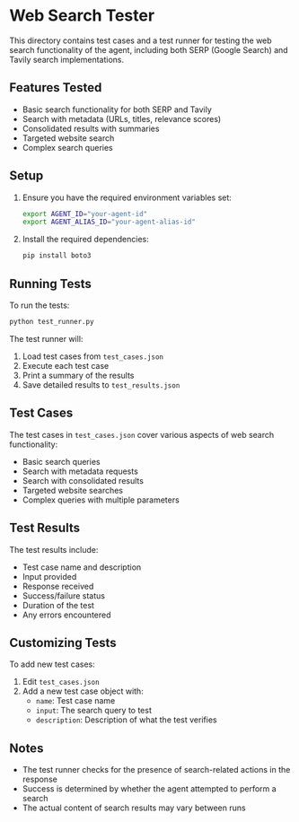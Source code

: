 # Web Search Tester

This directory contains test cases and a test runner for testing the web search functionality of the agent, including both SERP (Google Search) and Tavily search implementations.

## Features Tested

- Basic search functionality for both SERP and Tavily
- Search with metadata (URLs, titles, relevance scores)
- Consolidated results with summaries
- Targeted website search
- Complex search queries

## Setup

1. Ensure you have the required environment variables set:
   ```bash
   export AGENT_ID="your-agent-id"
   export AGENT_ALIAS_ID="your-agent-alias-id"
   ```

2. Install the required dependencies:
   ```bash
   pip install boto3
   ```

## Running Tests

To run the tests:

```bash
python test_runner.py
```

The test runner will:
1. Load test cases from `test_cases.json`
2. Execute each test case
3. Print a summary of the results
4. Save detailed results to `test_results.json`

## Test Cases

The test cases in `test_cases.json` cover various aspects of web search functionality:

- Basic search queries
- Search with metadata requests
- Search with consolidated results
- Targeted website searches
- Complex queries with multiple parameters

## Test Results

The test results include:
- Test case name and description
- Input provided
- Response received
- Success/failure status
- Duration of the test
- Any errors encountered

## Customizing Tests

To add new test cases:
1. Edit `test_cases.json`
2. Add a new test case object with:
   - `name`: Test case name
   - `input`: The search query to test
   - `description`: Description of what the test verifies

## Notes

- The test runner checks for the presence of search-related actions in the response
- Success is determined by whether the agent attempted to perform a search
- The actual content of search results may vary between runs 